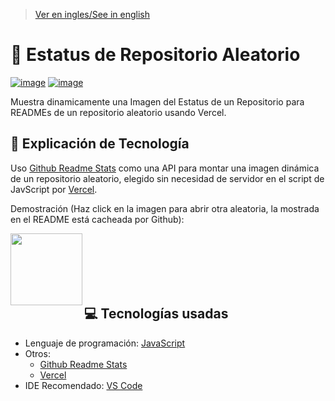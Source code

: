 > [Ver en ingles/See in english](https://github.com/LuisMiSanVe/RandomReposStat/blob/main/README.md)
# 🎰 Estatus de Repositorio Aleatorio
[![image](https://img.shields.io/badge/Vercel-%23000000.svg?style=for-the-badge&logo=Vercel&logoColor=ffffff)](https://vercel.com/)
[![image](https://img.shields.io/badge/javascript-%23ff8040.svg?style=for-the-badge&logo=JavaScript&logoColor=ffffff)](https://developer.mozilla.org/docs/Web/JavaScript)

Muestra dinamicamente una Imagen del Estatus de un Repositorio para READMEs de un repositorio aleatorio usando Vercel.

## 📝 Explicación de Tecnología
Uso [Github Readme Stats](https://github.com/anuraghazra/github-readme-stats) como una API para montar una imagen dinámica de un repositorio aleatorio, elegido sin necesidad de servidor en el script de JavScript por [Vercel](https://vercel.com/).

Demostración (Haz click en la imagen para abrir otra aleatoria, la mostrada en el README está cacheada por Github):

<a href="https://random-repos-stat.vercel.app/api/random-repo" target="_blank"><img align="left" height="115" src="https://random-repos-stat.vercel.app/api/random-repo"/></a>
<br><br><br><br><br>

## 💻 Tecnologías usadas
- Lenguaje de programación: [JavaScript](https://developer.mozilla.org/docs/Web/JavaScript)
- Otros:
  - [Github Readme Stats](https://github.com/anuraghazra/github-readme-stats)
  - [Vercel](https://vercel.com/)
- IDE Recomendado: [VS Code](https://code.visualstudio.com/)
